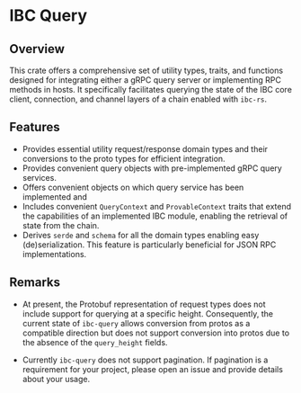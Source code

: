 # IBC Query

## Overview

This crate offers a comprehensive set of utility types, traits, and functions
designed for integrating either a gRPC query server or implementing RPC methods
in hosts. It specifically facilitates querying the state of the IBC core client,
connection, and channel layers of a chain enabled with `ibc-rs`.

## Features

- Provides essential utility request/response domain types and their conversions
to the proto types for efficient integration.
- Provides convenient query objects with pre-implemented gRPC query services.
- Offers convenient objects on which query service has been implemented and
- Includes convenient `QueryContext` and `ProvableContext` traits that extend
  the capabilities of an implemented IBC module, enabling the retrieval of state
  from the chain.
- Derives `serde` and `schema` for all the domain types enabling easy
  (de)serialization. This feature is particularly beneficial for JSON RPC
  implementations.

## Remarks

- At present, the Protobuf representation of request types does not include
  support for querying at a specific height. Consequently, the current state of
  `ibc-query` allows conversion from protos as a compatible direction but does
  not support conversion into protos due to the absence of the `query_height`
  fields.

- Currently `ibc-query` does not support pagination. If pagination is a
  requirement for your project, please open an issue and provide details about
  your usage.
